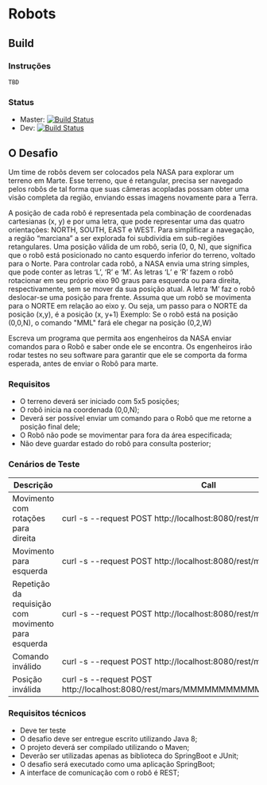 # Robots

## Build
### Instruções

    TBD

### Status
- Master: [![Build Status](https://travis-ci.org/Miguel-Fontes/robots.svg?branch=master)](https://travis-ci.org/Miguel-Fontes/robots)
- Dev: [![Build Status](https://travis-ci.org/Miguel-Fontes/robots.svg?branch=dev)](https://travis-ci.org/Miguel-Fontes/robots)

## O Desafio
Um time de robôs devem ser colocados pela NASA para explorar um terreno em Marte.
Esse terreno, que é retangular, precisa ser navegado pelos robôs de tal forma que suas câmeras acopladas possam obter uma visão completa da região, enviando essas imagens novamente para a Terra.

A posição de cada robô é representada pela combinação de coordenadas cartesianas (x, y) e por uma letra, que pode representar uma das quatro orientações: NORTH, SOUTH, EAST e WEST. Para simplificar a navegação, a região “marciana” a ser explorada foi subdividia em sub-regiões retangulares.
Uma posição válida de um robô, seria (0, 0, N), que significa que o robô está posicionado no canto esquerdo inferior do terreno, voltado para o Norte.
Para controlar cada robô, a NASA envia uma string simples, que pode conter as letras ‘L’, ‘R’ e ‘M’. As letras ‘L’ e ‘R’ fazem o robô rotacionar em seu próprio eixo 90 graus para esquerda ou para direita, respectivamente, sem se mover da sua posição atual. A letra ‘M’ faz o robô deslocar-se uma posição para frente.
Assuma que um robô se movimenta para o NORTE em relação ao eixo y. Ou seja, um passo para o NORTE da posição (x,y), é a posição (x, y+1)
Exemplo: Se o robô está na posição (0,0,N), o comando "MML" fará ele chegar na posição (0,2,W)

Escreva um programa que permita aos engenheiros da NASA enviar comandos para o Robô e saber onde ele se encontra. Os engenheiros irão rodar testes no seu software para garantir que ele se comporta da forma esperada, antes de enviar o Robô para marte.

### Requisitos
- O terreno deverá ser iniciado com 5x5 posições;
- O robô inicia na coordenada (0,0,N);
- Deverá ser possível enviar um comando para o Robô que me retorne a posição final dele;
- O Robô não pode se movimentar para fora da área especificada;
- Não deve guardar estado do robô para consulta posterior;

### Cenários de Teste
| Descrição | Call | Esperado |
| --------- | ---- | -------- |
Movimento com rotações para direita | curl -s --request POST http://localhost:8080/rest/mars/MMRMMRMM | (2, 0, S)
Movimento para esquerda |  curl -s --request POST http://localhost:8080/rest/mars/MML | (0, 2, W)
Repetição da requisição com movimento para esquerda | curl -s --request POST http://localhost:8080/rest/mars/MML | (0, 2, W) 
Comando inválido | curl -s --request POST http://localhost:8080/rest/mars/AAA |400 Bad Request
Posição inválida | curl -s --request POST http://localhost:8080/rest/mars/MMMMMMMMMMMMMMMMMMMMMMMM |400 Bad Request

### Requisitos técnicos
- Deve ter teste
- O desafio deve ser entregue escrito utilizando Java 8;
- O projeto deverá ser compilado utilizando o Maven;
- Deverão ser utilizadas apenas as biblioteca do SpringBoot e JUnit;
- O desafio será executado como uma aplicação SpringBoot;
- A interface de comunicação com o robô é REST;